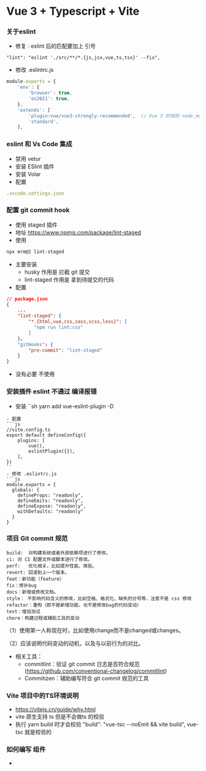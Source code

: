 # Vue 3 + Typescript + Vite
### 关于eslint 
- 修复 : eslint 后的匹配要加上 引号
```
"lint": "eslint './src/**/*.{js,jsx,vue,ts,tsx}' --fix",   
```
- 修改 .eslintrc.js
```js
module.exports = {
    'env': {
        'browser': true,
        'es2021': true,
    },
    'extends': [
        'plugin:vue/vue3-strongly-recommended',  // Vue 3 的规则 node_modules/eslint-plugin-vue/lib/configs/vue3-strongly-recommended.js
        'standard',
    ],
```
### eslint 和 Vs Code 集成
- 禁用 vetur
- 安装 ESlint 插件
- 安装 Volar
- 配置
```js
.vscode.settings.json
```

### 配置  git commit hook

- 使用 staged 插件
- 地址 https://www.npmjs.com/package/lint-staged
- 使用
```sh
npx mrm@2 lint-staged
```
- 主要安装 
    - husky 作用是 拦截 git 提交
    - lint-staged  作用是 拿到待提交的代码
- 配置
```json
// package.json
{
    ...
    "lint-staged": {
        "*.{html,vue,css,sass,scss,less}": [
          "npm run lint:css"
        ]
    }，
    "gitHooks": {
        "pre-commit": "lint-staged"
    }
}

```
- 没有必要 不使用 

### 安装插件 eslint 不通过  编译报错

- 安装
``sh
yarn add vue-eslint-plugin -D
```
- 配置
```js
//vite.config.ts
export default defineConfig({
    plugins: [
        vue(),
        eslintPlugin({}),
    ],
})
``
- 修改 .eslintrc.js
```js
module.exports = {
  globals: {
    defineProps: "readonly",
    defineEmits: "readonly",
    defineExpose: "readonly",
    withDefaults: "readonly"
  }
}
```

### 项目 Git commit 规范
```
build:	对构建系统或者外部依赖项进行了修改。
ci:	对 CI 配置文件或脚本进行了修改。
perf:	优化相关，比如提升性能、体验。
revert:	回滚到上一个版本。
feat：新功能（feature）
fix：修补bug
docs：新增或修改文档。
style： 不影响代码含义的修改，比如空格、格式化、缺失的分号等，注意不是 css 修改
refactor：重构（即不是新增功能，也不是修改bug的代码变动）
test：增加测试
chore：构建过程或辅助工具的变动
```
（1）使用第一人称现在时，比如使用change而不是changed或changes。

（2）应该说明代码变动的动机，以及与以前行为的对比。

- 相关工具：
    - commitlint：验证 git commit 日志是否符合规范 (https://github.com/conventional-changelog/commitlint)
    - Commitizen：辅助编写符合 git commit 规范的工具


### Vite 项目中的TS环境说明
- https://vitejs.cn/guide/why.html
- vite 原生支持 ts  但是不会做ts 的校验
- 执行 yarn build 时才会校验  "build": "vue-tsc --noEmit && vite build",  vue-tsc 就是校验的


### 如何编写 组件
- <script lang="ts">
- 

### vite 默认不支持 JSX TSX  需要安装官方插件
- https://vitejs.cn/plugins/#vitejs-plugin-vue-jsx
- https://www.npmjs.com/package/@vitejs/plugin-vue-jsx

### 安装 vue-router
```sh
npm install vue-router@4
```

### 安装 Vuex
```sh
yarn add vuex@next 
```
- 配置 ts interface 

### 配置 @ 别名
- 如果 path 报错 安装 yarn add #type/node -D
```js
//vite.config.ts
resolve: {
    alias: {
        '@': path.join(__dirname, 'src'),
    },
},
```

```js
// tsconfig.json  // 解决ts 报错
 "paths": {
      "@/*": [
        "src/*"
      ]
    }
```

### 项目中使用 scss less
- 只用安装包就可以 0 配置
```sh
# .scss and .sass
npm install -D sass

# .less
npm install -D less

# .styl and .stylus
npm install -D stylus
```














































## 笔记

https://www.yuque.com/books/share/84a225ba-970e-46ee-9e72-b09a297d75fe?#（密码：slzd） 《【Vue 3 + TS 项目实战】统】

## 代码

https://gitee.com/lipengzhou/shop-admin